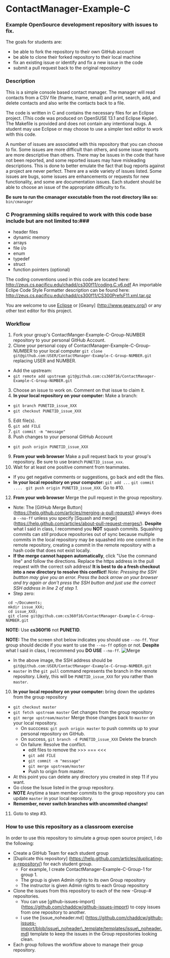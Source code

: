 ContactManager-Example-C
========================

### Example OpenSource development repository with issues to fix.  ###

The goals for students are:
* be able to fork the repository to their own GitHub account
* be able to clone their forked repository to their local machine
* fix an existing issue or identify and fix a new issue in the code
* submit a pull request back to the original repository


### Description ###

This is a simple console based contact manager.  The manager will read contacts from a CSV file (fname, lname, email) and print, search, add, and delete contacts and also write the contacts back to a file.

The code is written in C and contains the necessary files for an Eclipse project. (This code was produced on OpenSUSE 13.1 and Eclipse Kepler).  The Makefile is provided and does not contain any intentional bugs.  A student may use Eclipse or may choose to use a simpler text editor to work with this code.

A number of issues are associated with this repository that you can choose to fix.  Some issues are more difficult
than others, and some issue reports are more descriptive than others.  There may be issues in the code that have not been reported, and some reported issues may have misleading descriptions.  This is done to better emulate the fact that bug reports against a project are never perfect.  There are a wide variety of issues listed. Some issues are bugs, some issues are enhancements or requests for new functionality, and some are documentation issues.  Each student should be able to choose an issue of the appropriate difficulty to fix.
 
**Be sure to run the cmanager executable from the root directory like so:** `bin/cmanager`

### C Programming skills required to work with this code base include but are not limited to:###

* header files
* dynamic memory
* arrays
* file i/o
* enum
* typedef
* struct
* function pointers (optional)


The coding conventions used in this code are located here: http://zeus.cs.pacificu.edu/chadd/cs300f11/coding.C.v6.pdf
An importable Eclipe Code Style Formatter description can be found here: http://zeus.cs.pacificu.edu/chadd/cs300f11/CS300PrefsF11.xml.tar.gz

You are welcome to use [Eclipse](http://eclipse.org) or [Geany] (http://www.geany.org/) or any other text editor for this project.

### Workflow ###

1. Fork your group's ContactManger-Example-C-Group-NUMBER repository to your personal GitHub Account.
2. Clone your personal copy of ContactManager-Example-C-Group-NUMBER to your local computer `git clone git@github.com:USER/ContactManager-Example-C-Group-NUMBER.git`  replacing USER and NUMBER.
  * Add the upstream:
  * `git remote add upstream git@github.com:cs360f16/ContactManager-Example-C-Group-NUMBER.git`
3. Choose an issue to work on.  Comment on that issue to claim it.
4. **In your local repository on your computer:** Make a branch:
  * `git branch PUNETID_issue_XXX`
  * `git checkout PUNETID_issue_XXX`
5. Edit file(s).
6. `git add FILE`
7. `git commit -m "message"`
8. Push changes to your personal GitHub Account
  * `git push origin PUNETID_issue_XXX`
9. **From your web browser** Make a pull request back to your group's repository.  Be sure to use branch `PUNETID_issue_xxx`.
10. Wait for at least one positive comment from teammates. 
  * If you get negative comments or suggestions, go back and edit the files. 
  * **In your local repository on your computer:** `git add ...` `git commit .... ` `git push origin PUNETID_issue_XXX`. Go to #10.
12. **From your web browser** Merge the pull request in the group repository.
  * Note: The [GitHub Merge Button] (https://help.github.com/articles/merging-a-pull-request/) always does a `--no-ff` unless you specify [Squash and merge] (https://help.github.com/articles/about-pull-request-merges/).  **Despite** what I said in class, I recommend you **NOT** squash commits. Squashing commits can *still* produce repositories out of sync because multiple commits in the local repository may be squashed into one commit in the remote repository, creating a commit in the remote repository with a hash code that does not exist locally.
  * **If the merge cannot happen automatically**, click "Use the command line" and follow the directions. Replace the https address in the pull request with the correct ssh address!  **It is best to do a fresh checkout into a new directory to resolve this conflict!** *Note: Pressing the SSH buttton may give you an error. Press the back arrow on your browser and try again or don't press the SSH button and just use the correct SSH address in line 2 of step 1.*
  * Step zero:
   ```
    cd ~/Documents; 
    mkdir issue_XXX; 
    cd issue_XXX; 
    git clone git@github.com:cs360f16/ContactManager-Example-C-Group-NUMBER.git
   ```  
   **NOTE:** Use **cs360f16** not **PUNETID**.
   
   **NOTE:** The the screen shot below indicates you should use `--no-ff`.  Your group should decide if you want to use the `--no-ff` option or not.  **Despite** what I said in class, I recommend you **DO USE** `--no-ff`. 
  ![Merge](http://zeus.cs.pacificu.edu/chadd/cs360f16/TestReposMergeConflictEdit.png "Merge")
  * In the above image, the SSH address should be `git@github.com:USER/ContactManager-Example-C-Group-NUMBER.git`
  * `master` in the `git pull` command represents the branch in the remote repository. Likely, this will be `PUNETID_issue_XXX` for you rather than `master`.
10. **In your local repository on your computer:** bring down the updates from the group repository
  * `git checkout master`
  * `git fetch upstream master`  Get changes from the group repository
  * `git merge upstream/master`  Merge those changes back to `master` on your local repository.
    * On succcess: `git push origin master` to push commits up to your personal repository on GitHub.
    * On success, `git branch -d PUNETID_issue_XXX` Delete the branch
    * On failure: Resolve the conflict.  
      * edit files to remove the >>> === <<<
      * `git add FILE`
      * `git commit -m "message"`
      * `git merge upstream/master`
      * Push to origin from master.
  * At this point you can delete any directory you created in step 11 if you want.
  * Go close the Issue listed in the group repository.
  * **NOTE** Anytime a team member commits to the group repository you can update `master` in your local repository.
  * **Remember, never switch branches with uncommited changes!**
11. Goto to step #3.

### How to use this repository as a classroom exercise ###
In order to use this repository to simulate a group open source project, I do the following:
* Create a GitHub Team for each student group
* [Duplicate this repository] (https://help.github.com/articles/duplicating-a-repository/) for each student group.  
  *  For example, I create ContactManager-Example-C-Group-1 for group 1.
  *  The group is given Admin rights to its own Group repository
  *  The instructor is given Admin rights to each Group repository
* Clone the issues from this repository to each of the new -Group-# repositories.
  * You can use [github-issues-import] (https://github.com/chaddcw/github-issues-import) to copy issues from one repository to another.  
  * I use the [issue\_noheader.md] (https://github.com/chaddcw/github-issues-import/blob/issue\_noheader\_template/templates/issue\_noheader.md) template to keep the issues in the Group repositories looking clean.
* Each group follows the workflow above to manage their group repository.
